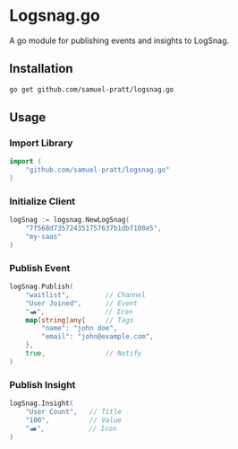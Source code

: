 # Logsnag.go

A go module for publishing events and insights to LogSnag.

## Installation

```sh
go get github.com/samuel-pratt/logsnag.go
```

## Usage

### Import Library

```go
import (
	"github.com/samuel-pratt/logsnag.go"
)
```

### Initialize Client

```go
logSnag := logsnag.NewLogSnag(
    "7f568d735724351757637b1dbf108e5",
    "my-saas"
)
```

### Publish Event

```go
logSnag.Publish(
    "waitlist",         // Channel
    "User Joined",      // Event
    "🛥️",               // Icon
    map[string]any{     // Tags
        "name": "john doe",
        "email": "john@example.com",
    },
    true,               // Notify
)
```

### Publish Insight

```go
logSnag.Insight(
    "User Count",   // Title
    "100",          // Value
    "🛥️",           // Icon
)
```
